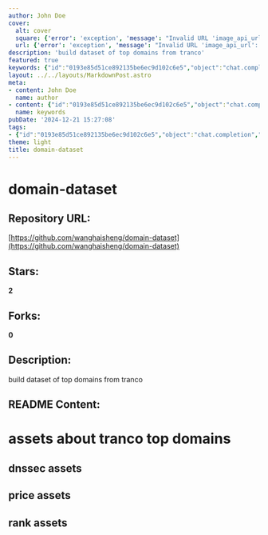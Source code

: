 ```yaml
---
author: John Doe
cover:
  alt: cover
  square: {'error': 'exception', 'message': "Invalid URL 'image_api_url': No scheme supplied. Perhaps you meant https://image_api_url?"}
  url: {'error': 'exception', 'message': "Invalid URL 'image_api_url': No scheme supplied. Perhaps you meant https://image_api_url?"}
description: 'build dataset of top domains from tranco'
featured: true
keywords: {"id":"0193e85d51ce892135be6ec9d102c6e5","object":"chat.completion","created":1734770250,"model":"Qwen/Qwen2.5-7B-Instruct","choices":[{"index":0,"message":{"role":"assistant","content":"Based on the provided text, the keywords and tags can be extracted as follows:\n\n### Keywords:\n- domain-dataset\n- top domains\n- tranco\n- DNSSEC\n- price\n- rank\n\n### Tags:\n- #tranco\n- #topdomains\n- #dnssec-assets\n- #price-assets\n- #rank-assets"},"finish_reason":"stop"}],"usage":{"prompt_tokens":71,"completion_tokens":70,"total_tokens":141},"system_fingerprint":""}
layout: ../../layouts/MarkdownPost.astro
meta:
- content: John Doe
  name: author
- content: {"id":"0193e85d51ce892135be6ec9d102c6e5","object":"chat.completion","created":1734770250,"model":"Qwen/Qwen2.5-7B-Instruct","choices":[{"index":0,"message":{"role":"assistant","content":"Based on the provided text, the keywords and tags can be extracted as follows:\n\n### Keywords:\n- domain-dataset\n- top domains\n- tranco\n- DNSSEC\n- price\n- rank\n\n### Tags:\n- #tranco\n- #topdomains\n- #dnssec-assets\n- #price-assets\n- #rank-assets"},"finish_reason":"stop"}],"usage":{"prompt_tokens":71,"completion_tokens":70,"total_tokens":141},"system_fingerprint":""}
  name: keywords
pubDate: '2024-12-21 15:27:08'
tags:
- {"id":"0193e85d51ce892135be6ec9d102c6e5","object":"chat.completion","created":1734770250,"model":"Qwen/Qwen2.5-7B-Instruct","choices":[{"index":0,"message":{"role":"assistant","content":"Based on the provided text, the keywords and tags can be extracted as follows:\n\n### Keywords:\n- domain-dataset\n- top domains\n- tranco\n- DNSSEC\n- price\n- rank\n\n### Tags:\n- #tranco\n- #topdomains\n- #dnssec-assets\n- #price-assets\n- #rank-assets"},"finish_reason":"stop"}],"usage":{"prompt_tokens":71,"completion_tokens":70,"total_tokens":141},"system_fingerprint":""}
theme: light
title: domain-dataset
---
```


# domain-dataset

## Repository URL: 
[https://github.com/wanghaisheng/domain-dataset](https://github.com/wanghaisheng/domain-dataset)

## Stars: 
**2**

## Forks: 
**0**

## Description: 
build dataset of top domains from tranco

## README Content: 
#   assets about tranco top domains


## dnssec assets


## price assets

## rank assets


